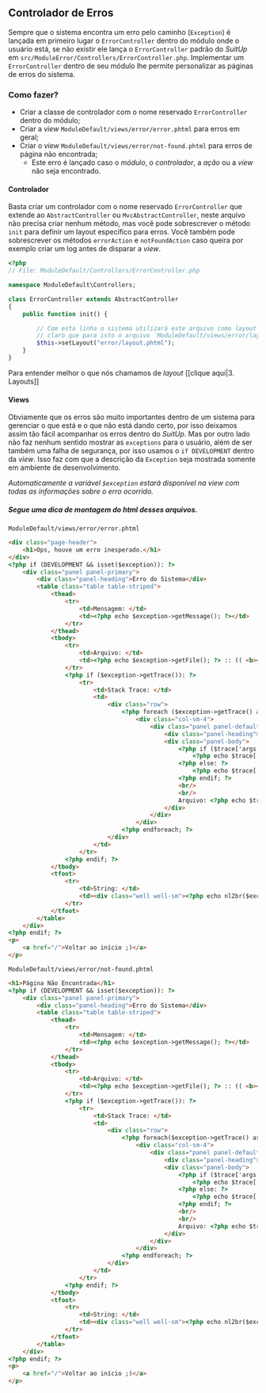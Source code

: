 ## Controlador de Erros
Sempre que o sistema encontra um erro pelo caminho (`Exception`) é lançada em primeiro lugar o `ErrorController` dentro do módulo onde o usuário está, se não existir ele lança o `ErrorController` padrão do _SuitUp_ em `src/ModuleError/Controllers/ErrorController.php`. Implementar um `ErrorController` dentro de seu módulo lhe permite personalizar as páginas de erros do sistema.

### Como fazer?
- Criar a classe de controlador com o nome reservado `ErrorController` dentro do módulo;
- Criar a _view_ `ModuleDefault/views/error/error.phtml` para erros em geral;
- Criar o _view_ `ModuleDefault/views/error/not-found.phtml` para erros de página não encontrada;
  - Este erro é lançado caso o _módulo_, o _controlador_, a _ação_ ou a _view_ não seja encontrado.

#### Controlador
Basta criar um controlador com o nome reservado `ErrorController` que extende ao `AbstractController` ou `MvcAbstractController`, neste arquivo não precisa criar nenhum método, mas você pode sobrescrever o método `init` para definir um layout específico para erros. Você também pode sobrescrever os métodos `errorAction` e `notFoundAction` caso queira por exemplo criar um log antes de disparar a _view_.

```php
<?php
// File: ModuleDefault/Controllers/ErrorController.php

namespace ModuleDefault\Controllers;

class ErrorController extends AbstractController
{
    public function init() {

        // Com esta linha o sistema utilizará este arquivo como layout em vez do padrão do módulo.
        // claro que para isto o arquivo `ModuleDefault/views/error/layout.phtml` deve existir.
        $this->setLayout("error/layout.phtml");
    }
}
```

Para entender melhor o que nós chamamos de _layout_ [[clique aqui|3. Layouts]]

#### Views
Obviamente que os erros são muito importantes dentro de um sistema para gerenciar o que está e o que não está dando certo, por isso deixamos assim tão fácil acompanhar os erros dentro do _SuitUp_. Mas por outro lado não faz nenhum sentido mostrar as `exceptions` para o usuário, além de ser também uma falha de segurança, por isso usamos o `if DEVELOPMENT` dentro da _view_. Isso faz com que a descrição da `Exception` seja mostrada somente em ambiente de desenvolvimento.

_Automaticamente a variável `$exception` estará disponível na view com todas as informações sobre o erro ocorrido._

##### Segue uma dica de montagem do html desses arquivos.

`ModuleDefault/views/error/error.phtml`
```html
<div class="page-header">
	<h1>Ops, houve um erro inesperado.</h1>
</div>
<?php if (DEVELOPMENT && isset($exception)): ?>
	<div class="panel panel-primary">
		<div class="panel-heading">Erro do Sistema</div>
		<table class="table table-striped">
			<thead>
				<tr>
					<td>Mensagem: </td>
					<td><?php echo $exception->getMessage(); ?></td>
				</tr>
			</thead>
			<tbody>
				<tr>
					<td>Arquivo: </td>
					<td><?php echo $exception->getFile(); ?> :: (( <b><?php echo $exception->getLine(); ?></b> ))</td>
				</tr>
				<?php if ($exception->getTrace()): ?>
					<tr>
						<td>Stack Trace: </td>
						<td>
							<div class="row">
								<?php foreach ($exception->getTrace() as $key => $trace): ?>
									<div class="col-sm-4">
										<div class="panel panel-default">
											<div class="panel-heading">#<?php echo $key; ?></div>
											<div class="panel-body">
												<?php if ($trace['args']): ?>
													<?php echo $trace['function']; ?>('<?php echo implode("','", $trace['args']); ?>');
												<?php else: ?>
													<?php echo $trace['function']; ?>();
												<?php endif; ?>
												<br/>
												<br/>
												Arquivo: <?php echo $trace['file']; ?>::(<?php echo $trace['line']; ?>)
											</div>
										</div>
									</div>
								<?php endforeach; ?>
							</div>
						</td>
					</tr>
				<?php endif; ?>
			</tbody>
			<tfoot>
				<tr>
					<td>String: </td>
					<td><div class="well well-sm"><?php echo nl2br($exception->__toString()); ?></div></td>
				</tr>
			</tfoot>
		</table>
	</div>
<?php endif; ?>
<p>
	<a href="/">Voltar ao início ;)</a>
</p>
```

`ModuleDefault/views/error/not-found.phtml`
```html
<h1>Página Não Encontrada</h1>
<?php if (DEVELOPMENT && isset($exception)): ?>
	<div class="panel panel-primary">
		<div class="panel-heading">Erro do Sistema</div>
		<table class="table table-striped">
			<thead>
				<tr>
					<td>Mensagem: </td>
					<td><?php echo $exception->getMessage(); ?></td>
				</tr>
			</thead>
			<tbody>
				<tr>
					<td>Arquivo: </td>
					<td><?php echo $exception->getFile(); ?> :: (( <b><?php echo $exception->getLine(); ?></b> ))</td>
				</tr>
				<?php if ($exception->getTrace()): ?>
					<tr>
						<td>Stack Trace: </td>
						<td>
							<div class="row">
								<?php foreach($exception->getTrace() as $key => $trace): ?>
									<div class="col-sm-4">
										<div class="panel panel-default">
											<div class="panel-heading">#<?php echo $key; ?></div>
											<div class="panel-body">
												<?php if ($trace['args']): ?>
													<?php echo $trace['function']; ?>('<?php echo implode("','", $trace['args']); ?>');
												<?php else: ?>
													<?php echo $trace['function']; ?>();
												<?php endif; ?>
												<br/>
												<br/>
												Arquivo: <?php echo $trace['file']; ?>::(<?php echo $trace['line']; ?>)
											</div>
										</div>
									</div>
								<?php endforeach; ?>
							</div>
						</td>
					</tr>
				<?php endif; ?>
			</tbody>
			<tfoot>
				<tr>
					<td>String: </td>
					<td><div class="well well-sm"><?php echo nl2br($exception->__toString()); ?></div></td>
				</tr>
			</tfoot>
		</table>
	</div>
<?php endif; ?>
<p>
	<a href="/">Voltar ao início ;)</a>
</p>
```
